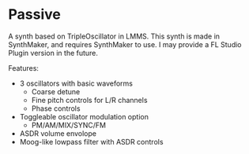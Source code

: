 # Passive
A synth based on TripleOscillator in LMMS. This synth is made in SynthMaker, and requires SynthMaker to use. I may provide a FL Studio Plugin version in the future.

Features:
- 3 oscillators with basic waveforms
  - Coarse detune
  - Fine pitch controls for L/R channels
  - Phase controls
- Toggleable oscillator modulation option
  - PM/AM/MIX/SYNC/FM
- ASDR volume envolope
- Moog-like lowpass filter with ASDR controls
